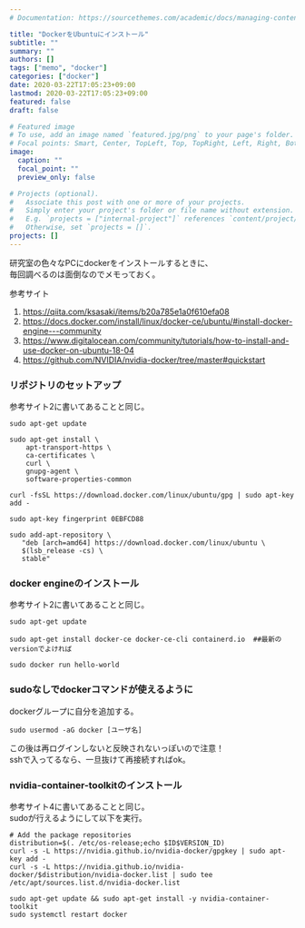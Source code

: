 ```yaml
---
# Documentation: https://sourcethemes.com/academic/docs/managing-content/

title: "DockerをUbuntuにインストール"
subtitle: ""
summary: ""
authors: []
tags: ["memo", "docker"]
categories: ["docker"]
date: 2020-03-22T17:05:23+09:00
lastmod: 2020-03-22T17:05:23+09:00
featured: false
draft: false

# Featured image
# To use, add an image named `featured.jpg/png` to your page's folder.
# Focal points: Smart, Center, TopLeft, Top, TopRight, Left, Right, BottomLeft, Bottom, BottomRight.
image:
  caption: ""
  focal_point: ""
  preview_only: false

# Projects (optional).
#   Associate this post with one or more of your projects.
#   Simply enter your project's folder or file name without extension.
#   E.g. `projects = ["internal-project"]` references `content/project/deep-learning/index.md`.
#   Otherwise, set `projects = []`.
projects: []
---
```


研究室の色々なPCにdockerをインストールするときに、  
毎回調べるのは面倒なのでメモっておく。  

参考サイト
1. https://qiita.com/ksasaki/items/b20a785e1a0f610efa08
1. https://docs.docker.com/install/linux/docker-ce/ubuntu/#install-docker-engine---community
1. https://www.digitalocean.com/community/tutorials/how-to-install-and-use-docker-on-ubuntu-18-04
1. https://github.com/NVIDIA/nvidia-docker/tree/master#quickstart

### リポジトリのセットアップ
参考サイト2に書いてあることと同じ。  
```
sudo apt-get update

sudo apt-get install \
    apt-transport-https \
    ca-certificates \
    curl \
    gnupg-agent \
    software-properties-common

curl -fsSL https://download.docker.com/linux/ubuntu/gpg | sudo apt-key add -

sudo apt-key fingerprint 0EBFCD88

sudo add-apt-repository \
   "deb [arch=amd64] https://download.docker.com/linux/ubuntu \
   $(lsb_release -cs) \
   stable"
```

### docker engineのインストール
参考サイト2に書いてあることと同じ。  
```
sudo apt-get update

sudo apt-get install docker-ce docker-ce-cli containerd.io  ##最新のversionでよければ

sudo docker run hello-world
```


### sudoなしでdockerコマンドが使えるように
dockerグループに自分を追加する。
```
sudo usermod -aG docker [ユーザ名]
```

この後は再ログインしないと反映されないっぽいので注意！  
sshで入ってるなら、一旦抜けて再接続すればok。   


### nvidia-container-toolkitのインストール
参考サイト4に書いてあることと同じ。  
sudoが行えるようにして以下を実行。   
```
# Add the package repositories
distribution=$(. /etc/os-release;echo $ID$VERSION_ID)
curl -s -L https://nvidia.github.io/nvidia-docker/gpgkey | sudo apt-key add -
curl -s -L https://nvidia.github.io/nvidia-docker/$distribution/nvidia-docker.list | sudo tee /etc/apt/sources.list.d/nvidia-docker.list

sudo apt-get update && sudo apt-get install -y nvidia-container-toolkit
sudo systemctl restart docker
```




